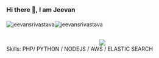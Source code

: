 ### Hi there 👋, I am Jeevan
####  

<img src="https://github-readme-stats.vercel.app/api?username=jeevansrivastava&show_icons=true&theme=graywhite&include_all_commits=true&count_private=true" alt="jeevansrivastava" /><img src="https://github-readme-stats.vercel.app/api/top-langs/?username=jeevansrivastava&layout=compact&theme=graywhite" alt="jeevansrivastava" />                                               
<br/>
<div align="center">
<a href="https://github.com/jeevansrivastava?tab=followers"><img src="https://img.shields.io/github/followers/jeevansrivastava.svg?style=social&label=Follow&maxAge=z"></a>

</div>
 Skills: PHP/ PYTHON / NODEJS / AWS / ELASTIC SEARCH

